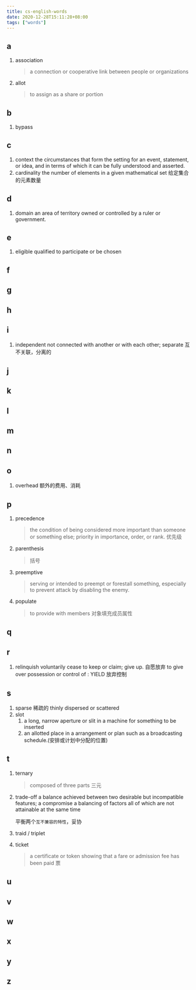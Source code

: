 ```yaml
---
title: cs-english-words
date: 2020-12-28T15:11:28+08:00
tags: ["words"]
---
```


## a

1. association
   > a connection or cooperative link between people or organizations
2. allot
   > to assign as a share or portion

## b

1. bypass

## c

1. context
   the circumstances that form the setting for an event, statement, or idea, and in terms of which it can be fully understood and asserted.
2. cardinality
   the number of elements in a given mathematical set 给定集合的元素数量

## d

1. domain
   an area of territory owned or controlled by a ruler or government.

## e

1. eligible
   qualified to participate or be chosen

## f

## g

## h

## i

1. independent
   not connected with another or with each other; separate
   互不关联，分离的

## j

## k

## l

## m

## n

## o

1. overhead 额外的费用、消耗

## p

1. precedence 
    > the condition of being considered more important than someone or something else; priority in importance, order, or rank. 优先级
2. parenthesis
   > 括号
3. preemptive
   > serving or intended to preempt or forestall something, especially to prevent attack by disabling the enemy.
4. populate
   > to provide with members 对象填充成员属性

## q

## r

1. relinquish
   voluntarily cease to keep or claim; give up. 自愿放弃
   to give over possession or control of : YIELD 放弃控制

## s

1. sparse 稀疏的
   thinly dispersed or scattered
2. slot
   1. a long, narrow aperture or slit in a machine for something to be inserted
   2. an allotted place in a arrangement or plan such as a broadcasting schedule.(安排或计划中分配的位置)

## t

1. ternary
   > composed of three parts 三元

2. trade-off
   a balance achieved between two desirable but incompatible features; a compromise
   a balancing of factors all of which are not attainable at the same time

   平衡两个`互不兼容的特性`，妥协
3. traid / triplet
4. ticket
   > a certificate or token showing that a fare or admission fee has been paid  票

## u

## v

## w

## x

## y

## z
